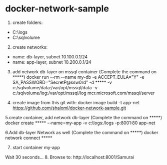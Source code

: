 # docker-network-sample
1. create folders:
  - C:\logs
  - C:\sqlvolume

2. create networks:
  - name: db-layer, subnet 10.100.0.1/24
  - name: app-layer, subnet 10.200.0.1/24

3. add network db-layer on mssql container (Complete the command  on *****) 
	docker run --rm --name my-db -e ACCEPT_EULA="Y" -e SA_PASSWORD="SecretP@ssw0rd" -d ***** -v c:/sqlvolume/data:/var/opt/mssql/data -v c:/sqlvolume/log:/var/opt/mssql/log mcr.microsoft.com/mssql/server

4. create image from this git with:
  docker image  build -t app-net https://github.com/shaloml/docker-network-sample.git

5.create container, add network db-layer (Complete the command  on *****) 
  docker create ***** --name=my-app -v c:\logs:/logs -p:8001:80  app-net

6.Add db-layer Network as well  (Complete the command  on *****) 
  docker network connect *****

7. start container my-app

Wait 30 seconds...
8. Browse to: http://localhost:8001/Samurai

